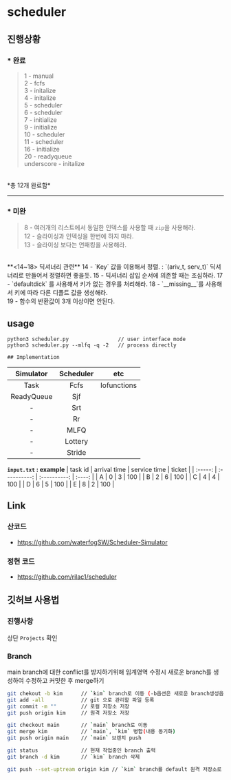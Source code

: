 # scheduler

## 진행상황

### * 완료
>1 - manual  
2 - fcfs  
3 - initalize  
4 - initalize  
5 - scheduler  
6 - scheduler  
7 - initialize  
9 - initialize  
10 - scheduler   
11 - scheduler  
16 - initialize  
20 - readyqueue   
underscore - initalize   
<br>
*총 12개 완료함*

---
### * 미완
> 8 - 여러개의 리스트에서 동일한 인덱스를 사용할 때 `zip`을 사용해라.  
12 - 슬라이싱과 인덱싱을 한번에 하지 마라.  
13 - 슬라이싱 보다는 언패킹을 사용해라.  
<br>
**<14~18> 딕셔너리 관련**  
14 - `Key` 값을 이용해서 정렬.   
    : `(ariv_t, serv_t)` 딕셔너리로 만들어서 정렬하면 좋을듯.    
15 - 딕셔너리 삽입 순서에 의존할 때는 조심하라.  
17 - `defaultdick` 를 사용해서 키가 없는 경우를 처리해라.  
18 - `__missing__`를 사용해서 키에 따라 다른 디폴트 값을 생성해라.  
<br>
19 - 함수의 반환값이 3개 이상이면 안된다.  

## usage
```
python3 scheduler.py                // user interface mode
python3 scheduler.py --mlfq -q -2   // process directly
```

    ## Implementation

| Simulator  | Scheduler |     etc     |
| :--------: | :-------: | :---------: |
|    Task    |   Fcfs    | Iofunctions |
| ReadyQueue |    Sjf    |
|     -      |    Srt    |
|     -      |    Rr     |
|     -      |   MLFQ    |
|     -      |  Lottery  |
|     -      |  Stride   |

**`input.txt` : example**
| task id | arrival time | service time | ticket |
| :-----: | :----------: | :----------: | :----: |
|    A    |      0       |      3       |  100   |
|    B    |      2       |      6       |  100   |
|    C    |      4       |      4       |  100   |
|    D    |      6       |      5       |  100   |
|    E    |      8       |      2       |  100   |

## Link 

### 산코드 
- https://github.com/waterfogSW/Scheduler-Simulator

### 정현 코드
- https://github.com/rilac1/scheduler

## 깃허브 사용법

### 진행사항

상단 `Projects` 확인

### Branch
main branch에 대한 conflict를 방지하기위해 임계영역 수정시 새로운 branch를 생성하여 수정하고 커밋한 후 merge하기

```sh
git chekout -b kim      // `kim` branch로 이동 (-b옵션은 새로운 branch생성옵션)
git add -all            // git 으로 관리할 파일 등록
git commit -m ""        // 로컬 저장소 저장  
git push origin kim     // 원격 저장소 저장 

git checkout main       // `main` branch로 이동
git merge kim           // `main`, `kim` 병합(내용 동기화)
git push origin main    // `main` 브렌치 push
```

```sh
git status              // 현재 작업중인 branch 출력
git branch -d kim       // `kim` branch 삭제 
```

```sh
git push --set-uptream origin kim // `kim` branch를 default 원격 저장소로 지정
```
